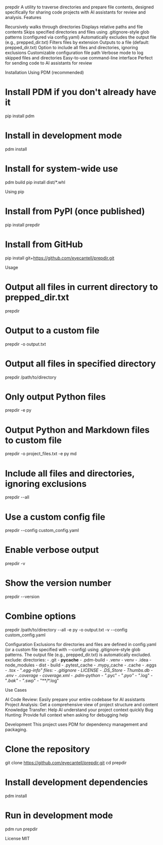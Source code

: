 prepdir
A utility to traverse directories and prepare file contents, designed specifically for sharing code projects with AI assistants for review and analysis.
Features

Recursively walks through directories
Displays relative paths and file contents
Skips specified directories and files using .gitignore-style glob patterns (configured via config.yaml)
Automatically excludes the output file (e.g., prepped_dir.txt)
Filters files by extension
Outputs to a file (default: prepped_dir.txt)
Option to include all files and directories, ignoring exclusions
Customizable configuration file path
Verbose mode to log skipped files and directories
Easy-to-use command-line interface
Perfect for sending code to AI assistants for review

Installation
Using PDM (recommended)
# Install PDM if you don't already have it
pip install pdm

# Install in development mode
pdm install

# Install for system-wide use
pdm build
pip install dist/*.whl

Using pip
# Install from PyPI (once published)
pip install prepdir

# Install from GitHub
pip install git+https://github.com/eyecantell/prepdir.git

Usage
# Output all files in current directory to prepped_dir.txt
prepdir

# Output to a custom file
prepdir -o output.txt

# Output all files in specified directory
prepdir /path/to/directory

# Only output Python files
prepdir -e py

# Output Python and Markdown files to custom file
prepdir -o project_files.txt -e py md

# Include all files and directories, ignoring exclusions
prepdir --all

# Use a custom config file
prepdir --config custom_config.yaml

# Enable verbose output
prepdir -v

# Show the version number
prepdir --version

# Combine options
prepdir /path/to/directory --all -e py -o output.txt -v --config custom_config.yaml

Configuration
Exclusions for directories and files are defined in config.yaml (or a custom file specified with --config) using .gitignore-style glob patterns. The output file (e.g., prepped_dir.txt) is automatically excluded.
exclude:
  directories:
    - .git
    - __pycache__
    - .pdm-build
    - .venv
    - venv
    - .idea
    - node_modules
    - dist
    - build
    - .pytest_cache
    - .mypy_cache
    - .cache
    - .eggs
    - .tox
    - "*.egg-info"
  files:
    - .gitignore
    - LICENSE
    - .DS_Store
    - Thumbs.db
    - .env
    - .coverage
    - coverage.xml
    - .pdm-python
    - "*.pyc"
    - "*.pyo"
    - "*.log"
    - "*.bak"
    - "*.swp"
    - "**/*.log"

Use Cases

AI Code Review: Easily prepare your entire codebase for AI assistants
Project Analysis: Get a comprehensive view of project structure and content
Knowledge Transfer: Help AI understand your project context quickly
Bug Hunting: Provide full context when asking for debugging help

Development
This project uses PDM for dependency management and packaging.
# Clone the repository
git clone https://github.com/eyecantell/prepdir.git
cd prepdir

# Install development dependencies
pdm install

# Run in development mode
pdm run prepdir

License
MIT
